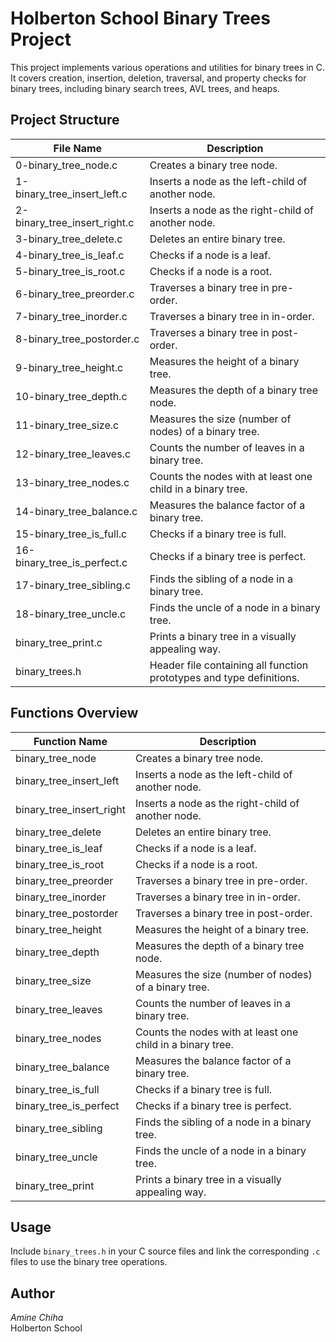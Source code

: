 # Holberton School Binary Trees Project

This project implements various operations and utilities for binary trees in C. It covers creation, insertion, deletion, traversal, and property checks for binary trees, including binary search trees, AVL trees, and heaps.

## Project Structure

| File Name                        | Description                                                                 |
|-----------------------------------|-----------------------------------------------------------------------------|
| 0-binary_tree_node.c              | Creates a binary tree node.                                                 |
| 1-binary_tree_insert_left.c       | Inserts a node as the left-child of another node.                           |
| 2-binary_tree_insert_right.c      | Inserts a node as the right-child of another node.                          |
| 3-binary_tree_delete.c            | Deletes an entire binary tree.                                              |
| 4-binary_tree_is_leaf.c           | Checks if a node is a leaf.                                                 |
| 5-binary_tree_is_root.c           | Checks if a node is a root.                                                 |
| 6-binary_tree_preorder.c          | Traverses a binary tree in pre-order.                                       |
| 7-binary_tree_inorder.c           | Traverses a binary tree in in-order.                                        |
| 8-binary_tree_postorder.c         | Traverses a binary tree in post-order.                                      |
| 9-binary_tree_height.c            | Measures the height of a binary tree.                                       |
| 10-binary_tree_depth.c            | Measures the depth of a binary tree node.                                   |
| 11-binary_tree_size.c             | Measures the size (number of nodes) of a binary tree.                       |
| 12-binary_tree_leaves.c           | Counts the number of leaves in a binary tree.                               |
| 13-binary_tree_nodes.c            | Counts the nodes with at least one child in a binary tree.                  |
| 14-binary_tree_balance.c          | Measures the balance factor of a binary tree.                               |
| 15-binary_tree_is_full.c          | Checks if a binary tree is full.                                            |
| 16-binary_tree_is_perfect.c       | Checks if a binary tree is perfect.                                         |
| 17-binary_tree_sibling.c          | Finds the sibling of a node in a binary tree.                               |
| 18-binary_tree_uncle.c            | Finds the uncle of a node in a binary tree.                                 |
| binary_tree_print.c               | Prints a binary tree in a visually appealing way.                           |
| binary_trees.h                    | Header file containing all function prototypes and type definitions.         |

## Functions Overview

| Function Name                       | Description                                                                 |
|--------------------------------------|-----------------------------------------------------------------------------|
| binary_tree_node                     | Creates a binary tree node.                                                 |
| binary_tree_insert_left              | Inserts a node as the left-child of another node.                           |
| binary_tree_insert_right             | Inserts a node as the right-child of another node.                          |
| binary_tree_delete                   | Deletes an entire binary tree.                                              |
| binary_tree_is_leaf                  | Checks if a node is a leaf.                                                 |
| binary_tree_is_root                  | Checks if a node is a root.                                                 |
| binary_tree_preorder                 | Traverses a binary tree in pre-order.                                       |
| binary_tree_inorder                  | Traverses a binary tree in in-order.                                        |
| binary_tree_postorder                | Traverses a binary tree in post-order.                                      |
| binary_tree_height                   | Measures the height of a binary tree.                                       |
| binary_tree_depth                    | Measures the depth of a binary tree node.                                   |
| binary_tree_size                     | Measures the size (number of nodes) of a binary tree.                       |
| binary_tree_leaves                   | Counts the number of leaves in a binary tree.                               |
| binary_tree_nodes                    | Counts the nodes with at least one child in a binary tree.                  |
| binary_tree_balance                  | Measures the balance factor of a binary tree.                               |
| binary_tree_is_full                  | Checks if a binary tree is full.                                            |
| binary_tree_is_perfect               | Checks if a binary tree is perfect.                                         |
| binary_tree_sibling                  | Finds the sibling of a node in a binary tree.                               |
| binary_tree_uncle                    | Finds the uncle of a node in a binary tree.                                 |
| binary_tree_print                    | Prints a binary tree in a visually appealing way.                           |

## Usage

Include `binary_trees.h` in your C source files and link the corresponding `.c` files to use the binary tree operations.

## Author

*Amine Chiha*  
Holberton School